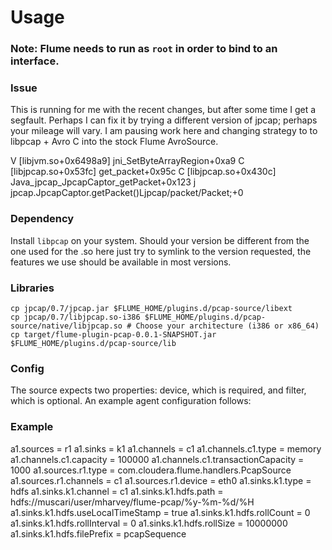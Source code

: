 Usage
=====

### Note: Flume needs to run as ``root`` in order to bind to an interface.

### Issue
This is running for me with the recent changes, but after some time I get a segfault. Perhaps I can fix it by trying a different version of jpcap; perhaps your mileage will vary. I am pausing work here and changing strategy to to libpcap + Avro C into the stock Flume AvroSource.

  V  [libjvm.so+0x6498a9]  jni_SetByteArrayRegion+0xa9
  C  [libjpcap.so+0x53fc]  get_packet+0x95c
  C  [libjpcap.so+0x430c]  Java_jpcap_JpcapCaptor_getPacket+0x123
  j  jpcap.JpcapCaptor.getPacket()Ljpcap/packet/Packet;+0

### Dependency
Install ``libpcap`` on your system. Should your version be different from the one used for the .so here just try to symlink to the version requested, the features we use should be available in most versions.

### Libraries
	cp jpcap/0.7/jpcap.jar $FLUME_HOME/plugins.d/pcap-source/libext
	cp jpcap/0.7/libjpcap.so-i386 $FLUME_HOME/plugins.d/pcap-source/native/libjpcap.so # Choose your architecture (i386 or x86_64)
	cp target/flume-plugin-pcap-0.0.1-SNAPSHOT.jar $FLUME_HOME/plugins.d/pcap-source/lib

### Config
The source expects two properties: device, which is required, and filter, which is optional. An example agent configuration follows:

### Example
  a1.sources = r1
  a1.sinks = k1
  a1.channels = c1
  a1.channels.c1.type = memory
  a1.channels.c1.capacity = 100000
  a1.channels.c1.transactionCapacity = 1000
  a1.sources.r1.type = com.cloudera.flume.handlers.PcapSource
  a1.sources.r1.channels = c1
  a1.sources.r1.device = eth0
  a1.sinks.k1.type = hdfs
  a1.sinks.k1.channel = c1
  a1.sinks.k1.hdfs.path = hdfs://muscari/user/mharvey/flume-pcap/%y-%m-%d/%H
  a1.sinks.k1.hdfs.useLocalTimeStamp = true
  a1.sinks.k1.hdfs.rollCount = 0
  a1.sinks.k1.hdfs.rollInterval = 0
  a1.sinks.k1.hdfs.rollSize = 10000000
  a1.sinks.k1.hdfs.filePrefix = pcapSequence
